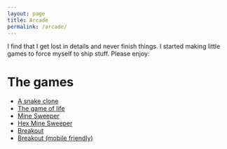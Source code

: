 ```yaml
---
layout: page
title: Arcade
permalink: /arcade/
---
```


I find that I get lost in details and never finish things.
I started making little games to force myself to ship stuff.
Please enjoy:

The games
====================

- [A snake clone](https://ajone239.github.io/p5_snake/)
- [The game of life](https://ajone239.github.io/the_game_of_life/)
- [Mine Sweeper](https://ajone239.github.io/mine_p5weerper/)
- [Hex Mine Sweeper](https://ajone239.github.io/hex_p5weerper/)
- [Breakout](https://ajone239.github.io/p5_github_pages_test/)
- [Breakout (mobile friendly)](https://ajone239.github.io/breakout_two/)
